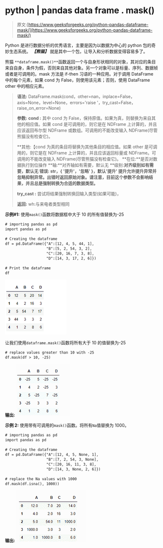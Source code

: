 # python | pandas data frame . mask()

> 原文:[https://www.geeksforgeeks.org/python-pandas-dataframe-mask/](https://www.geeksforgeeks.org/python-pandas-dataframe-mask/)

Python 是进行数据分析的优秀语言，主要是因为以数据为中心的 python 包的奇妙生态系统。 ***【熊猫】*** 就是其中一个包，让导入和分析数据变得容易多了。

熊猫 `**dataframe.mask()**`函数返回一个与自身形状相同的对象，其对应的条目来自自身，条件为假，否则来自其他对象。另一个对象可以是标量、序列、数据帧或者是可调用的。mask 方法是 if-then 习语的一种应用。对于调用 DataFrame 中的每个元素，如果 cond 为 False，则使用该元素；否则，使用 DataFrame other 中的相应元素。

> **语法:** DataFrame.mask(cond，other=nan，inplace=False，axis=None，level=None，errors='raise '，try_cast=False，raise_on_error=None)
> 
> **参数:**
> **cond :** 其中 cond 为 False，保持原值。如果为真，则替换为来自其他的相应值。如果 cond 是可调用的，则它是在 NDFrame 上计算的，并且应该返回布尔型 NDFrame 或数组。可调用的不能改变输入 NDFrame(尽管熊猫没有检查它)。
> 
> **其他:【cond 为真的条目将替换为其他条目的相应值。如果 other 是可调用的，则它是在 NDFrame 上计算的，并且应该返回标量或 NDFrame。可调用的不能改变输入 NDFrame(尽管熊猫没有检查它)。
> **在位:**是否对数据执行到位操作
> **轴:**对齐轴如有需要，默认无
> **级别:**对齐级别如有需要，默认无
> **错误:** str，{ '提升'，'忽略' }，默认'提升'
> 提升允许提升异常并忽略抑制异常。出错时返回原始对象。请注意，目前这个参数不会影响结果，并且总是强制转换为合适的数据类型。**
> 
> **try_cast :** 尝试将结果强制转换回输入类型(如果可能)，
> 
> **返回:** wh:与来电者类型相同

**示例#1:** 使用`mask()`函数将数据框中大于 10 的所有值替换为-25

```
# importing pandas as pd
import pandas as pd

# Creating the dataframe 
df = pd.DataFrame({"A":[12, 4, 5, 44, 1],
                   "B":[5, 2, 54, 3, 2],
                   "C":[20, 16, 7, 3, 8],
                   "D":[14, 3, 17, 2, 6]})

# Print the dataframe
df
```

![](img/06fb933825fd3c59f9328866de87d49e.png)

让我们使用`dataframe.mask()`函数将所有大于 10 的值替换为-25

```
# replace values greater than 10 with -25
df.mask(df > 10, -25)
```

**输出:**
![](img/2dfdd4eba799f3136dc2613be15081d3.png)

**示例 2:** 使用带有可调用的`mask()`函数。将所有`Na`值替换为 1000。

```
# importing pandas as pd
import pandas as pd

# Creating the dataframe 
df = pd.DataFrame({"A":[12, 4, 5, None, 1],
                   "B":[7, 2, 54, 3, None],
                   "C":[20, 16, 11, 3, 8],
                   "D":[14, 3, None, 2, 6]})

# replace the Na values with 1000
df.mask(df.isna(), 1000))
```

**输出:**
![](img/d5274dda72dd910c9d3bf10b974e4456.png)